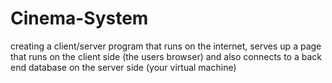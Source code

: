 # Cinema-System
creating a client/server program that runs on the internet, serves up a page that runs on the client side (the users browser) and also connects to a back end database on the server side (your virtual machine)
